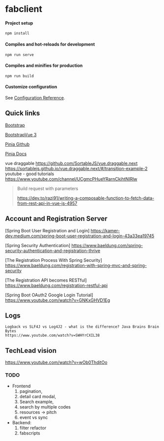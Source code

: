 # fabclient

#### Project setup
```
npm install
```

#### Compiles and hot-reloads for development
```
npm run serve
```

#### Compiles and minifies for production
```
npm run build
```

#### Customize configuration
See [Configuration Reference](https://cli.vuejs.org/config/).

## Quick links
[Bootstrap](https://getbootstrap.com/docs/5.0/forms/checks-radios/#switches)

[BootstrapVue 3](https://cdmoro.github.io/bootstrap-vue-3/components/FormCheckbox.html#checkbox-values-and-v-model)

[Pinia Github](https://github.com/vuejs/pinia)

[Pinia Docs](https://pinia.vuejs.org/introduction.html)

vue draggable
https://github.com/SortableJS/vue.draggable.next
https://sortablejs.github.io/vue.draggable.next/#/transition-example-2
youtube - good tutorials 
https://www.youtube.com/channel/UCgmcPHueYRarnCkihtNIRlw
> Build request with parameters
> 
> https://dev.to/razi91/writing-a-composable-function-to-fetch-data-from-rest-api-in-vue-js-4957

## Account and Registration Server

[Spring Boot User Registration and Login]
https://kamer-dev.medium.com/spring-boot-user-registration-and-login-43a33ea19745

[Spring Security Authentication]
https://www.baeldung.com/spring-security-authentication-and-registration-thrive

[The Registration Process With Spring Security]
https://www.baeldung.com/registration-with-spring-mvc-and-spring-security

[The Registration API becomes RESTful]
https://www.baeldung.com/registration-restful-api

[Spring Boot OAuth2 Google Login Tutorial]
https://www.youtube.com/watch?v=GNKxGHVD1Eg

## Logs
```
Logback vs SLF4J vs Log4J2 - what is the difference? Java Brains Brain Bytes
https://www.youtube.com/watch?v=SWHYrCXIL38
```
## TechLead vision
https://www.youtube.com/watch?v=wOb0ThditOo

### TODO
- Frontend
  1. pagination, 
  2. detail card modal, 
  3. Search example, 
  4. search by multiple codes
  5. resources -> pitch
  6. event vs sync
- Backend: 
  1. filter refactor
  2. fabscripts
  
